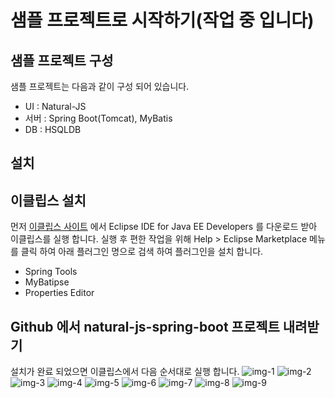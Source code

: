 샘플 프로젝트로 시작하기(작업 중 입니다)
===

[releases]: https://www.eclipse.org/downloads/eclipse-packages/

[img-1]: ./images/gtst/gtst0200/1.png
[img-2]: ./images/gtst/gtst0200/2.png
[img-3]: ./images/gtst/gtst0200/3.png
[img-4]: ./images/gtst/gtst0200/4.png
[img-5]: ./images/gtst/gtst0200/5.png
[img-6]: ./images/gtst/gtst0200/6.png
[img-7]: ./images/gtst/gtst0200/7.png
[img-8]: ./images/gtst/gtst0200/8.png
[img-9]: ./images/gtst/gtst0200/9.png

샘플 프로젝트 구성
---
샘플 프로젝트는 다음과 같이 구성 되어 있습니다.
 * UI : Natural-JS
 * 서버 : Spring Boot(Tomcat), MyBatis
 * DB : HSQLDB

설치
---

## 이클립스 설치
먼저 [이클립스 사이트][releases] 에서 Eclipse IDE for Java EE Developers 를 다운로드 받아 이클립스를 실행 합니다.
실행 후 편한 작업을 위해 Help > Eclipse Marketplace 메뉴를 클릭 하여 아래 플러그인 명으로 검색 하여 플러그인을 설치 합니다.
 * Spring Tools
 * MyBatipse
 * Properties Editor

## Github 에서 natural-js-spring-boot 프로젝트 내려받기
설치가 완료 되었으면 이클립스에서 다음 순서대로 실행 합니다.
![img-1][]
![img-2][]
![img-3][]
![img-4][]
![img-5][]
![img-6][]
![img-7][]
![img-8][]
![img-9][]